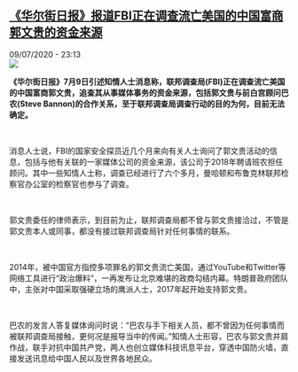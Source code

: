 <!--1594331837000-->
[《华尔街日报》报道FBI正在调查流亡美国的中国富商郭文贵的资金来源](http://www.rfi.fr//cn/%E4%B8%AD%E5%9B%BD/20200709-%E5%8D%8E%E5%B0%94%E8%A1%97%E6%97%A5%E6%8A%A5-%E6%8A%A5%E9%81%93fbi%E6%AD%A3%E5%9C%A8%E8%B0%83%E6%9F%A5%E6%B5%81%E4%BA%A1%E7%BE%8E%E5%9B%BD%E7%9A%84%E4%B8%AD%E5%9B%BD%E5%AF%8C%E5%95%86%E9%83%AD%E6%96%87%E8%B4%B5%E7%9A%84%E8%B5%84%E9%87%91%E6%9D%A5%E6%BA%90)
------

<div>09/07/2020 - 23:13</div><img src="https://s.rfi.fr/media/display/e3f64be6-0e7b-11ea-8b03-005056bfe576/w:310/p:16x9/guo_wengui-bannon.jpg"><p><strong>《华尔街日报》7月9日引述知情人士消息称，联邦调查局(FBI)正在调查流亡美国的中国富商郭文贵，追查其从事媒体事务的资金来源，包括郭文贵与前白宫顾问巴农(Steve Bannon)的合作关系，至于联邦调查局调查行动的目的为何，目前无法确定。</strong></p><div class="t-content__body u-clearfix"><div class="m-interstitial"></div><p> </p><p>消息人士说，FBI的国家安全探员近几个月来向有关人士询问了郭文贵活动的信息，包括与他有关联的一家媒体公司的资金来源，该公司于2018年聘请班农担任顾问。其中一些知情人士称，调查已经进行了六个多月，曼哈顿和布鲁克林联邦检察官办公室的检察官也参与了调查。</p><p> </p><p>郭文贵委任的律师表示，到目前为止，联邦调查局都不曾与郭文贵接洽过，不管是郭文贵本人或同事，都没有接过联邦调查局针对任何事情的联系。</p><p> </p><p>2014年，被中国官方指控多项罪名的郭文贵流亡美国，通过YouTube和Twitter等网络工具进行“政治爆料”，一再发布让北京难堪的政商勾结内幕。特朗普政府团队中，主张对中国采取强硬立场的鹰派人士，2017年起开始支持郭文贵。</p><p> </p><p>巴农的发言人答复媒体询问时说：“巴农与手下相关人员，都不曾因为任何事情而被联邦调查局接触，更何况是报导当中的传闻。”知情人士形容，巴农与郭文贵并肩作战，联手对抗中国共产党，两人也创立媒体科技讯息平台，穿透中国防火墙，直接发送讯息给中国人民以及世界各地民众。</p><div class="o-self-promo o-self-promo--nl o-self-promo--hidden" data-selfpromo-newsletter></div><div class="o-self-promo o-self-promo--app o-self-promo--hidden" data-selfpromo-app></div></div>
